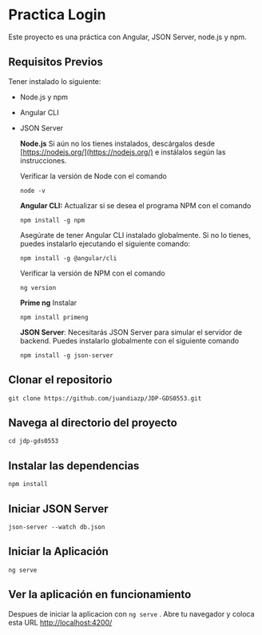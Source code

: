 # Practica Login

Este proyecto es una práctica con Angular, JSON Server, node.js y npm.

## Requisitos Previos

Tener instalado lo siguiente:

- Node.js y npm
- Angular CLI
- JSON Server

    **Node.js**
    Si aún no los tienes instalados, descárgalos desde [https://nodejs.org/](https://nodejs.org/) e instálalos según las instrucciones.

    Verificar la versión de Node con el comando 
    ```
    node -v
    ```

    **Angular CLI:** 
    Actualizar si se desea el programa NPM con el comando 
    ```
    npm install -g npm
    ```

    Asegúrate de tener Angular CLI instalado globalmente. Si no lo tienes, puedes instalarlo ejecutando el siguiente comando:

   ```
   npm install -g @angular/cli
   ```

    Verificar la versión de NPM con el comando 
    ```
    ng version
    ```

    **Prime ng**
    Instalar
    ```
    npm install primeng
    ```

    **JSON Server**: Necesitarás JSON Server para simular el servidor de backend. Puedes instalarlo globalmente con el siguiente comando
    ```
    npm install -g json-server
    ```

## Clonar el repositorio
```
git clone https://github.com/juandiazp/JDP-GDS0553.git
```

## Navega al directorio del proyecto
```
cd jdp-gds0553
```

## Instalar las dependencias
```
npm install
```

## Iniciar JSON Server
```
json-server --watch db.json
```

## Iniciar la Aplicación
```
ng serve
```

## Ver la aplicación en funcionamiento
Despues de iniciar la aplicacion con `ng serve` . Abre tu navegador y coloca esta URL [http://localhost:4200/](http://localhost:4200/)
